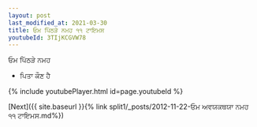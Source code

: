 ```yaml
---
layout: post
last_modified_at: 2021-03-30
title: ਓਮ ਪਿੱਠੜੇ ਨਮਹ ੧੧ ਟਾਇਮਸ
youtubeId: 3TIjKCGVW78
---
```

 
 
 ਓਮ ਪਿੱਠੜੇ ਨਮਹ  
 
 -  ਪਿਤਾ ਕੌਣ ਹੈ 
 
  
 
  
 
 
 
 
 
 


{% include youtubePlayer.html id=page.youtubeId %}
 
[Next]({{ site.baseurl }}{% link  split1/_posts/2012-11-22-ਓਮ ਅਵਯਕਥਯਾ ਨਮਹ ੧੧ ਟਾਇਮਸ.md%})
 
